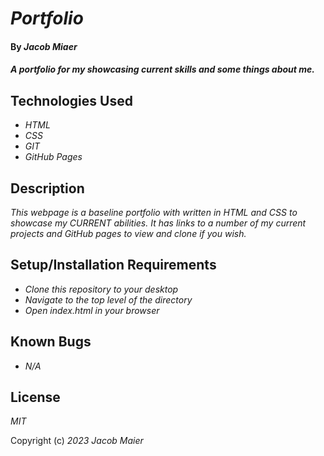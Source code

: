 # _Portfolio_

#### By _Jacob Miaer_

#### _A portfolio for my showcasing current skills and some things about me._

## Technologies Used

* _HTML_
* _CSS_
* _GIT_
* _GitHub Pages_

## Description

_This webpage is a baseline portfolio with written in HTML and CSS to showcase my CURRENT abilities. It has links to a number of my current projects and GitHub pages to view and clone if you wish._

## Setup/Installation Requirements

* _Clone this repository to your desktop_
* _Navigate to the top level of the directory_
* _Open index.html in your browser_


## Known Bugs

* _N/A_

## License

_MIT_

Copyright (c) _2023_ _Jacob Maier_